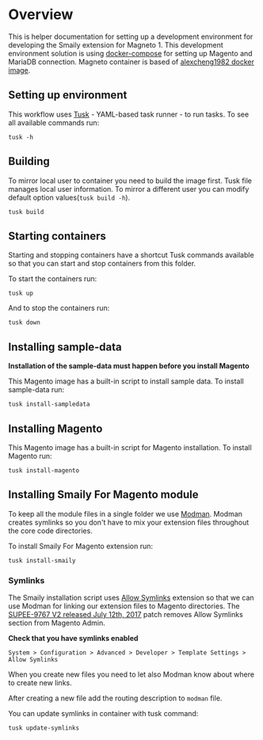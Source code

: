# Overview

This is helper documentation for setting up a development environment for developing the Smaily extension for Magneto 1. This development environment solution is using [docker-compose](https://docs.docker.com/compose/) for setting up Magento and MariaDB connection. Magneto container is based of [alexcheng1982 docker image](https://github.com/alexcheng1982/docker-magento).

## Setting up environment

This workflow uses [Tusk](https://rliebz.github.io/tusk/) - YAML-based task runner - to run tasks.
To see all available commands run:
```
tusk -h
```

## Building

To mirror local user to container you need to build the image first. Tusk file manages local user information. To mirror a different user you can modify default option values(`tusk build -h`).
```
tusk build
```

## Starting containers

Starting and stopping containers have a shortcut Tusk commands available so that you can start and stop containers from this folder.

To start the containers run:
```
tusk up
```
And to stop the containers run:
```
tusk down
```

## Installing sample-data

**Installation of the sample-data must happen before you install Magento**

This Magento image has a built-in script to install sample data. To install sample-data run:

```
tusk install-sampledata
```

## Installing Magento

This Magento image has a built-in script for Magento installation. To install Magento run:
```
tusk install-magento
```

## Installing Smaily For Magento module

To keep all the module files in a single folder we use [Modman](https://github.com/colinmollenhour/modman). Modman creates symlinks so you don't have to mix your extension files throughout the core code directories.

To install Smaily For Magento extension run:
```
tusk install-smaily
```


### Symlinks

The Smaily installation script uses [Allow Symlinks](https://github.com/sreichel/magento-StackExchange_AllowSymlink) extension so that we can use Modman for linking our extension files to Magento directories. The [SUPEE-9767 V2 released July 12th, 2017](https://magento.stackexchange.com/questions/183443/supee-9767-v2-possible-problems-and-solved-issues) patch removes Allow Symlinks section from Magento Admin.

**Check that you have symlinks enabled**

```System > Configuration > Advanced > Developer > Template Settings > Allow Symlinks```

When you create new files you need to let also Modman know about where to create new links.

After creating a new file add the routing description to `modman` file. 

You can update symlinks in container with tusk command:
```
tusk update-symlinks
```